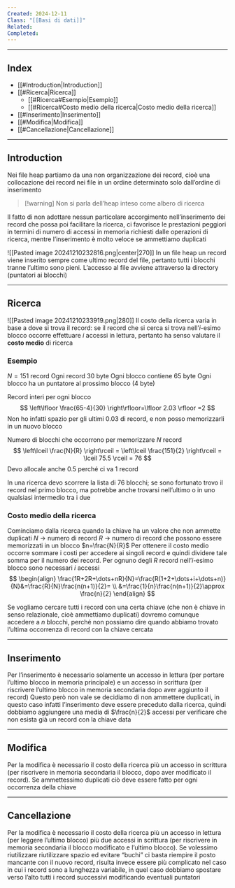 ```yaml
---
Created: 2024-12-11
Class: "[[Basi di dati]]"
Related: 
Completed:
---
```

---
## Index
- [[#Introduction|Introduction]]
- [[#Ricerca|Ricerca]]
	- [[#Ricerca#Esempio|Esempio]]
	- [[#Ricerca#Costo medio della ricerca|Costo medio della ricerca]]
- [[#Inserimento|Inserimento]]
- [[#Modifica|Modifica]]
- [[#Cancellazione|Cancellazione]]
---
## Introduction
Nei file heap partiamo da una non organizzazione dei record, cioè una collocazione dei record nei file in un ordine determinato solo dall’ordine di inserimento

>[!warning] Non si parla dell’heap inteso come albero di ricerca

Il fatto di non adottare nessun particolare accorgimento nell’inserimento dei record che possa poi facilitare la ricerca, ci favorisce le prestazioni peggiori in termini di numero di accessi in memoria richiesti dalle operazioni di ricerca, mentre l’inserimento è molto veloce se ammettiamo duplicati

![[Pasted image 20241210232816.png|center|270]]
In un file heap un record viene inserito sempre come ultimo record del file, pertanto tutti i blocchi tranne l’ultimo sono pieni. L’accesso al file avviene attraverso la directory (puntatori ai blocchi)

---
## Ricerca
![[Pasted image 20241210233919.png|280]]
Il costo della ricerca varia in base a dove si trova il record: se il record che si cerca si trova nell’$i$-esimo blocco occorre effettuare $i$ accessi in lettura, pertanto ha senso valutare il **costo medio** di ricerca

### Esempio
$N=151$ record
Ogni record $30$ byte
Ogni blocco contiene $65$ byte
Ogni blocco ha un puntatore al prossimo blocco ($4$ byte)

Record interi per ogni blocco
$$
\left\lfloor \frac{65-4}{30} \right\rfloor=\lfloor 2.03 \rfloor =2
$$
Non ho infatti spazio per gli ultimi $0.03$ di record, e non posso memorizzarli in un nuovo blocco

Numero di blocchi che occorrono per memorizzare $N$ record
$$
\left\lceil  \frac{N}{R}  \right\rceil = \left\lceil  \frac{151}{2}  \right\rceil = \lceil 75.5 \rceil  = 76
$$
Devo allocale anche $0.5$ perché ci va $1$ record

In una ricerca devo scorrere la lista di $76$ blocchi; se sono fortunato trovo il record nel primo blocco, ma potrebbe anche trovarsi nell’ultimo o in uno qualsiasi intermedio tra i due

### Costo medio della ricerca
Cominciamo dalla ricerca quando la chiave ha un valore che non ammette duplicati
$N$ → numero di record
$R$ → numero di record che possono essere memorizzati in un blocco
$n=\frac{N}{R}$
Per ottenere il costo medio occorre sommare i costi per accedere ai singoli record e quindi dividere tale somma per il numero dei record. Per ognuno degli $R$ record nell’$i$-esimo blocco sono necessari $i$ accessi
$$
\begin{align}
\frac{1R+2R+\dots+nR}{N}=\frac{R(1+2+\dots+i+\dots+n)}{N}&=\frac{R}{N}\frac{n(n+1)}{2}= \\
&=\frac{1}{n}\frac{n(n+1)}{2}\approx \frac{n}{2}
\end{align}
$$

Se vogliamo cercare tutti i record con una certa chiave (che non è chiave in senso relazionale, cioè ammettiamo duplicati) dovremo comunque accedere a $n$ blocchi, perché non possiamo dire quando abbiamo trovato l’ultima occorrenza di record con la chiave cercata

---
## Inserimento
Per l’inserimento è necessario solamente un accesso in lettura (per portare l’ultimo blocco in memoria principale) e un accesso in scrittura (per riscrivere l’ultimo blocco in memoria secondaria dopo aver aggiunto il record)
Questo però non vale se decidiamo di non ammettere duplicati, in questo caso infatti l’inserimento deve essere preceduto dalla ricerca, quindi dobbiamo aggiungere una media di $\frac{n}{2}$ accessi per verificare che non esista già un record con la chiave data

---
## Modifica
Per la modifica è necessario il costo della ricerca più un accesso in scrittura (per riscrivere in memoria secondaria il blocco, dopo aver modificato il record). Se ammettessimo duplicati ciò deve essere fatto per ogni occorrenza della chiave

---
## Cancellazione
Per la modifica è necessario il costo della ricerca più un accesso in lettura (per leggere l’ultimo blocco) più due accessi in scrittura (per riscrivere in memoria secondaria il blocco modificato e l’ultimo blocco).
Se volessimo riutilizzare riutilizzare spazio ed evitare “buchi” ci basta riempire il posto mancante con il nuovo record, risulta invece essere più complicato nel caso in cui i record sono a lunghezza variabile, in quel caso dobbiamo spostare verso l’alto tutti i record successivi modificando eventuali puntatori